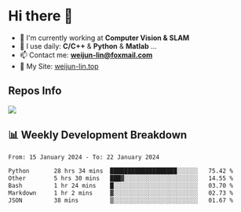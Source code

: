 # Hi there 👋

<!--
**Weijun-Lin/Weijun-Lin** is a ✨ _special_ ✨ repository because its `README.md` (this file) appears on your GitHub profile.

Here are some ideas to get you started:

- 🔭 I’m currently working on ...
- 🌱 I’m currently learning ...
- 👯 I’m looking to collaborate on ...
- 🤔 I’m looking for help with ...
- 💬 Ask me about ...
- 📫 How to reach me: ...
- 😄 Pronouns: ...
- ⚡ Fun fact: ...
-->

- 🏢 I'm currently working at **Computer Vision & SLAM**
- 🚀 I use daily: **C/C++** & **Python** & **Matlab** ...
- 📫 Contact me: **weijun-lin@foxmail.com**
- 🔗 My Site: [weijun-lin.top](https://weijun-lin.top/)

  

## Repos Info
![](https://github-readme-stats.vercel.app/api?username=Weijun-Lin&theme=cobalt)

## 📊 Weekly Development Breakdown

<!--START_SECTION:waka-->

```txt
From: 15 January 2024 - To: 22 January 2024

Python       28 hrs 34 mins  ███████████████████░░░░░░   75.42 %
Other        5 hrs 30 mins   ███▓░░░░░░░░░░░░░░░░░░░░░   14.55 %
Bash         1 hr 24 mins    █░░░░░░░░░░░░░░░░░░░░░░░░   03.70 %
Markdown     1 hr 2 mins     ▓░░░░░░░░░░░░░░░░░░░░░░░░   02.73 %
JSON         38 mins         ▒░░░░░░░░░░░░░░░░░░░░░░░░   01.67 %
```

<!--END_SECTION:waka-->
